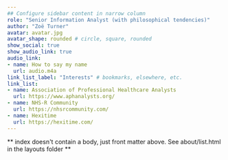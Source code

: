 ```yaml
---
## Configure sidebar content in narrow column
role: "Senior Information Analyst (with philosophical tendencies)"
author: "Zoë Turner"
avatar: avatar.jpg
avatar_shape: rounded # circle, square, rounded
show_social: true
show_audio_link: true
audio_link: 
- name: How to say my name
  url: audio.m4a
link_list_label: "Interests" # bookmarks, elsewhere, etc.
link_list:
- name: Association of Professional Healthcare Analysts
  url: https://www.aphanalysts.org/
- name: NHS-R Community
  url: https://nhsrcommunity.com/
- name: Hexitime
  url: https://hexitime.com/
---
```


** index doesn't contain a body, just front matter above.
See about/list.html in the layouts folder **
